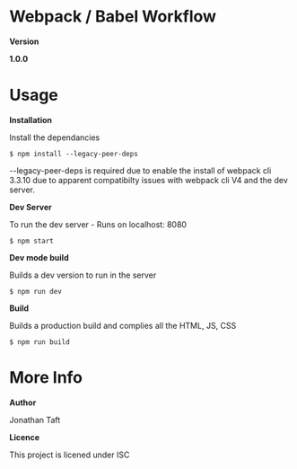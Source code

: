 # Webpack / Babel Workflow


**Version**

**1.0.0**


# Usage

**Installation**

Install the dependancies

```$ npm install --legacy-peer-deps```

--legacy-peer-deps is required due to enable the install of webpack cli 3.3.10 due to apparent compatibilty issues with webpack cli V4 and the dev server. 

**Dev Server**

To run the dev server - Runs on localhost: 8080

```$ npm start```

**Dev mode build**

Builds a dev version to run in the server

```$ npm run dev```

**Build**

Builds a production build and complies all the HTML, JS, CSS

```$ npm run build```


# More Info


**Author**

Jonathan Taft


**Licence**

This project is licened under ISC
